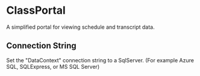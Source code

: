 # ClassPortal
A simplified portal for viewing schedule and transcript data.

## Connection String

Set the "DataContext" connection string to a SqlServer.
(For example Azure SQL, SQLExpress, or MS SQL Server)

